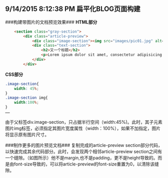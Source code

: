## 9/14/2015 8:12:38 PM 扁平化BLOG页面构建 ##
###构建带图片的文档预览效果###
**HTML部分**
			
```html
    <section class="gray-section">
		<div class="article-preview">
			<div class="image-section"><img src="images/pic01.jpg" alt="" /></div>
			<div class="text-section">
				<h2>又一个标题</h2>
				<p>Lorem ipsum dolor sit amet, consectetur adipisicing elit. Incidunt et illum quaerat laborum voluptatem alias eveniet distinctio at nisi dolorum nulla nostrum soluta, ipsum beatae officiis, praesentium autem. </p>
			</div>
		</div>
```
**CSS部分**
```css
.image-section{
	width: 45%;
}
.image-section img{
	width:100%;
}
……
```

由于父标签div.image-section，只占据半行空间（width:45%)。此时，其子元素图片img标签，必须指定其图片宽度属性（width：100%），如果不加指定，图片将显示原有图片尺寸。

###制作更多的图片预览文档###
复制完成的article-preview section部分代码，以快速完成其余代码部分。此时，会发现两个相邻article-preview section之间有一个缝隙。（如图所示）他不是margin,也不是padding，更不是height导致的。而是由font-size导致的，可以将article-preview的font-size重置为0，以清除该缝隙。

